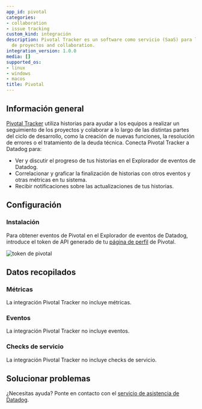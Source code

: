 ```yaml
---
app_id: pivotal
categories:
- collaboration
- issue tracking
custom_kind: integración
description: Pivotal Tracker es un software como servicio (SaaS) para la gestión ágil
  de proyectos and collaboration.
integration_version: 1.0.0
media: []
supported_os:
- linux
- windows
- macos
title: Pivotal
---
```

## Información general

[Pivotal Tracker](https://www.pivotaltracker.com/features) utiliza historias para ayudar a los equipos a realizar un seguimiento de los proyectos y colaborar a lo largo de las distintas partes del ciclo de desarrollo, como la creación de nuevas funciones, la resolución de errores o el tratamiento de la deuda técnica. Conecta Pivotal Tracker a Datadog para:

- Ver y discutir el progreso de tus historias en el Explorador de eventos de Datadog.
- Correlacionar y graficar la finalización de historias con otros eventos y otras métricas en tu sistema.
- Recibir notificaciones sobre las actualizaciones de tus historias.

## Configuración

### Instalación

Para obtener eventos de Pivotal en el Explorador de eventos de Datadog, introduce el token de API generado de tu [página de perfil](https://www.pivotaltracker.com/signin) de Pivotal.

![token de pivotal](images/pivotal_token.png)

## Datos recopilados

### Métricas

La integración Pivotal Tracker no incluye métricas.

### Eventos

La integración Pivotal Tracker no incluye eventos.

### Checks de servicio

La integración Pivotal Tracker no incluye checks de servicio.

## Solucionar problemas

¿Necesitas ayuda? Ponte en contacto con el [servicio de asistencia de Datadog](https://docs.datadoghq.com/help/).